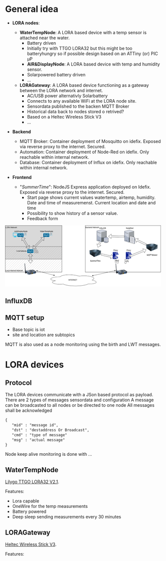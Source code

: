 # General idea

- **LORA nodes**:
  - **WaterTempNode**: A LORA based device with a temp sensor is attached near the water.
    - Battery driven
    - Initially try with TTGO LORA32 but this might be too batteryhungry so if possible design based on an ATTiny (or) PIC µP
    - **AIR&DisplayNode**: A LORA based device with temp and humidity sensor.
    - Solarpowered battery driven
    - ...
  - **LORAGateway**: A LORA based device functioning as a gateway between the LORA network and internet. 
    - AC/USB power alternativly Solarbattery
    - Connects to any available WiFi at the LORA node site.
    - Sensordata published to the backen MQTT Broker
    - Historical data back to nodes stored o retrived?
    - Based on a Heltec Wireless Stick V3
    - ...

- **Backend**
  - MQTT Broker: Container deployment of Mosquitto on idefix. Exposed via reverse proxy to the internet. Secured.
  - Automation: Container deployment of Node-Red on idefix. Only reachable within internal network.
  - Database: Container deployment of Influx on idefix. Only reachable within internal network.

- **Frontend**
  - "*SummerTime*": NodeJS Express application deployed on Idefix. Exposed via reverse proxy to the internet. Secured.
    - Start page shows current values watertemp, airtemp, humidity. Date and time of measuremenst. Current location and date and time
    - Possibility to show history of a sensor value.
    - Feedback form

![Design scetch](BadTemperature.drawio.png)

## InfluxDB

## MQTT setup

- Base topic is iot
- site and location are subtopics

MQTT is also used as a node monitoring using the birth and LWT messages.

# LORA devices
## Protocol

The LORA devices communicate with a JSon based protocol as payload.
There are 2 types of messages sensordata and configuration
A message can be broadcasted to all nodes or be directed to one node
All messages shall be acknowledged

```
{
   "mid" : "message id",
   "dst" : "destaddress Or Broadcast",
   "cmd" : "type of message"
   "msg" : "actual message"
}
```

Node keep alive monitoring is done with ...

## WaterTempNode

 [Lilygo TTGO LORA32 V2.1](https://lilygo.cc/products/lora3?srsltid=AfmBOop02ZAt2DNnjyeRxOZtab0ygGJ0dLK-7sXWsq4PshTEKc9ZP_9H).

Features:
- Lora capable
- OneWire for the temp measurements
- Battery powered
- Deep sleep sending measurements every 30 minutes

## LORAGateway

[Heltec Wireless Stick V3](https://heltec.org/project/wireless-stick-v3/).

Features:
